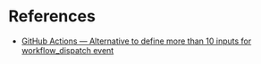 # References

- [GitHub Actions — Alternative to define more than 10 inputs for workflow_dispatch event](https://medium.com/@hemantbhosale916/github-actions-alternative-to-define-more-than-10-inputs-for-workflow-dispatch-event-d4d327d2680b)
